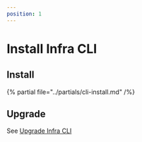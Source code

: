 ```yaml
---
position: 1
---
```


# Install Infra CLI

## Install

{% partial file="../partials/cli-install.md" /%}

## Upgrade

See [Upgrade Infra CLI](./upgrade.md#upgrade-infra-cli)
